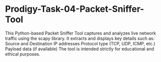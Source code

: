# Prodigy-Task-04-Packet-Sniffer-Tool
This Python-based Packet Sniffer Tool captures and analyzes live network traffic using the scapy library. It extracts and displays key details such as: Source and Destination IP addresses Protocol type (TCP, UDP, ICMP, etc.) Payload data (if available) The tool is intended strictly for educational and ethical purposes. 
